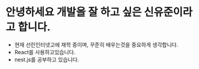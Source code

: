 # 안녕하세요 개발을 잘 하고 싶은 신유준이라고 합니다.
- 현재 선린인터넷고에 재학 중이며, 꾸준히 배우는것을 중요하게 생각합니다.
- React를 사용하고있습니다.
- nest.js를 공부하고 있습니다.
